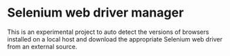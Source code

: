 # Selenium web driver manager

This is an experimental project to auto detect the versions of browsers installed on a local host and download the appropriate Selenium web driver from an external source.

